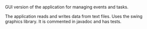 GUI version of the application for managing events and tasks.

The application reads and writes data from text files. Uses the swing graphics library. It is commented in javadoc and has tests.
